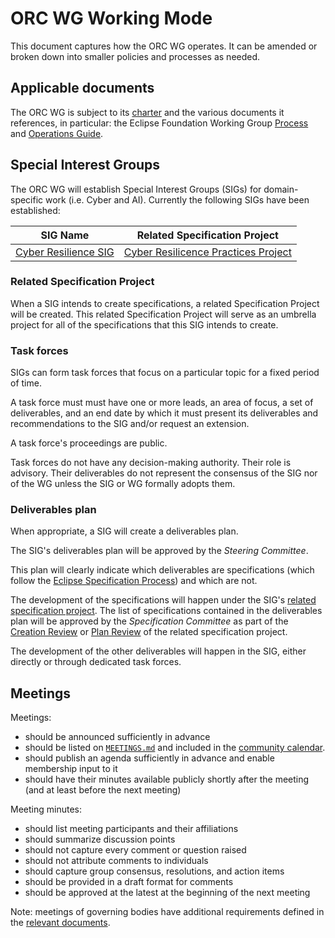 # ORC WG Working Mode

This document captures how the ORC WG operates. It can be amended or broken down into smaller policies and processes as needed.

## Applicable documents

The ORC WG is subject to its [charter](https://www.eclipse.org/org/workinggroups/open-regulatory-compliance-charter.php) and the various documents it references, in particular: the Eclipse Foundation Working Group [Process](https://www.eclipse.org/org/workinggroups/process.php) and [Operations Guide](https://www.eclipse.org/org/workinggroups/operations.php).

## Special Interest Groups

The ORC WG will establish Special Interest Groups (SIGs) for domain-specific work (i.e. Cyber and AI). Currently the following SIGs have been established:

| SIG Name | Related Specification Project |
| -------- | ----------------------------- |
| [Cyber Resilience SIG](../cyber-resilience-sig/) | [Cyber Resilicence Practices Project](https://projects.eclipse.org/proposals/cyber-resilience-practices) |

### Related Specification Project

When a SIG intends to create specifications, a related Specification Project will be created. This related Specification Project will serve as an umbrella project for all of the specifications that this SIG intends to create.

### Task forces

SIGs can form task forces that focus on a particular topic for a fixed period of time.

A task force must must have one or more leads, an area of focus, a set of deliverables, and an end date by which it must present its deliverables and recommendations to the SIG and/or request an extension.

A task force's proceedings are public.

Task forces do not have any decision-making authority. Their role is advisory. Their deliverables do not represent the consensus of the SIG nor of the WG unless the SIG or WG formally adopts them.

### Deliverables plan

When appropriate, a SIG will create a deliverables plan.

The SIG's deliverables plan will be approved by the _Steering Committee_.

This plan will clearly indicate which deliverables are specifications (which follow the [Eclipse Specification Process](https://www.eclipse.org/projects/efsp/)) and which are not.

The development of the specifications will happen under the SIG's [related specification project][]. The list of specifications contained in the deliverables plan will be approved by the _Specification Committee_ as part of the [Creation Review](https://www.eclipse.org/projects/efsp/#efsp-reviews-creation) or [Plan Review](https://www.eclipse.org/projects/efsp/#efsp-reviews-plan) of the related specification project.

The development of the other deliverables will happen in the SIG, either directly or through dedicated task forces.

## Meetings

Meetings:

- should be announced sufficiently in advance
- should be listed on [`MEETINGS.md`](https://github.com/orcwg/orcwg/blob/main/MEETINGS.md) and included in the [community calendar]([url](https://github.com/orcwg/orcwg?tab=readme-ov-file#get-involved)).
- should publish an agenda sufficiently in advance and enable membership input to it
- should have their minutes available publicly shortly after the meeting (and at least before the next meeting)

Meeting minutes:

- should list meeting participants and their affiliations
- should summarize discussion points
- should not capture every comment or question raised
- should not attribute comments to individuals
- should capture group consensus, resolutions, and action items
- should be provided in a draft format for comments
- should be approved at the latest at the beginning of the next meeting

Note: meetings of governing bodies have additional requirements defined in the [relevant documents](#applicable-documents).

[related specification project]: #related-specification-project
